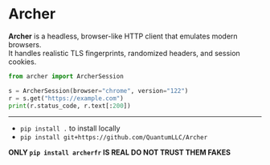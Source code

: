 # Archer

**Archer** is a headless, browser-like HTTP client that emulates modern browsers.  
It handles realistic TLS fingerprints, randomized headers, and session cookies.  

```python
from archer import ArcherSession

s = ArcherSession(browser="chrome", version="122")
r = s.get("https://example.com")
print(r.status_code, r.text[:200])
```

---
- `pip install .` to install locally  
- `pip install git+https://github.com/QuantumLLC/Archer`

**ONLY `pip install archerfr` IS REAL DO NOT TRUST THEM FAKES**
